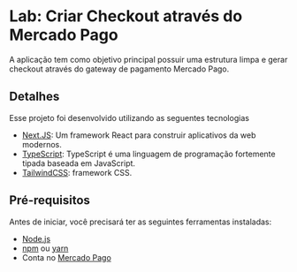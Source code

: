 # Lab: Criar Checkout através do Mercado Pago

A aplicação tem como objetivo principal possuir uma estrutura limpa e gerar checkout através do gateway de pagamento Mercado Pago.

## Detalhes

Esse projeto foi desenvolvido utilizando as seguentes tecnologias

- [Next.JS](https://nextjs.org/): Um framework React para construir aplicativos da web modernos.
- [TypeScript](https://www.typescriptlang.org/): TypeScript é uma linguagem de programação fortemente tipada baseada em JavaScript.
- [TailwindCSS](https://tailwindcss.com/): framework CSS.


## Pré-requisitos

Antes de iniciar, você precisará ter as seguintes ferramentas instaladas:

- [Node.js](https://nodejs.org/en/)
- [npm](https://www.npmjs.com/) ou [yarn](https://yarnpkg.com/)
- Conta no [Mercado Pago](https://www.mercadopago.com.br)